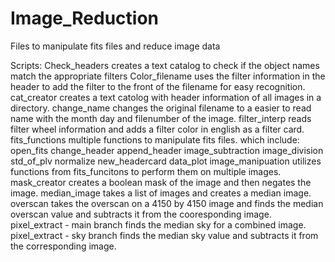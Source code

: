 Image_Reduction
===============

Files to manipulate fits files and reduce image data

Scripts:
	Check_headers
		creates a text catalog to check if the object names match the appropriate filters
	Color_filename
		uses the filter information in the header to add the filter to the front of the filename for easy recognition.
	cat_creator
		creates a text catolog with header information of all images in a directory.
	change_name
		changes the original filename to a easier to read name with the month day and filenumber of the image.
	filter_interp
		reads filter wheel information and adds a filter color in english as a filter card.
	fits_functions
		multiple functions to manipulate fits files. 
		which include:
			open_fits
			change_header
			append_header
			image_subtraction
			image_division
			std_of_plv
			normalize
			new_headercard
			data_plot
	image_manipuation
		utilizes functions from fits_funcitons to perform them on multiple images.
	mask_creator
		creates a boolean mask of the image and then negates the image.
	median_image
		takes a list of images and creates a median image.
	overscan
		takes the overscan on a 4150 by 4150 image and finds the median overscan value and subtracts it from the 		cooresponding image.
	pixel_extract - main branch
		finds the median sky for a combined image.
	pixel_extract - sky branch
		finds the median sky value and subtracts it from the corresponding image.
